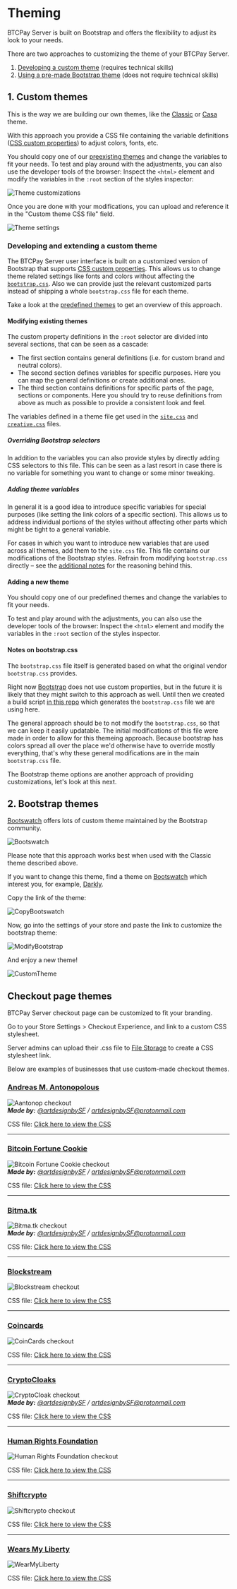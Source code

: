 # Theming

BTCPay Server is built on Bootstrap and offers the flexibility to adjust its look to your needs.

There are two approaches to customizing the theme of your BTCPay Server.

1. [Developing a custom theme](#1-custom-themes) (requires technical skills)
2. [Using a pre-made Bootstrap theme](#2-bootstrap-themes) (does not require technical skills)

## 1. Custom themes

This is the way we are building our own themes, like the [Classic](https://github.com/btcpayserver/btcpayserver/blob/master/BTCPayServer/wwwroot/main/themes/classic.css) or [Casa](https://github.com/btcpayserver/btcpayserver/blob/master/BTCPayServer/wwwroot/main/themes/casa.css) theme.

With this approach you provide a CSS file containing the variable definitions ([CSS custom properties](https://developer.mozilla.org/en-US/docs/Web/CSS/--*)) to adjust colors, fonts, etc.

You should copy one of our [preexisting themes](https://github.com/btcpayserver/btcpayserver/blob/master/BTCPayServer/wwwroot/main/themes/) and change the variables to fit your needs.
To test and play around with the adjustments, you can also use the developer tools of the browser:
Inspect the `<html>` element and modify the variables in the `:root` section of the styles inspector:

![Theme customizations](img/ThemeCustomization.gif)

Once you are done with your modifications, you can upload and reference it in the "Custom theme CSS file" field.

![Theme settings](img/ThemeSettings.png)

### Developing and extending a custom theme

The BTCPay Server user interface is built on a customized version of Bootstrap that supports [CSS custom properties](https://developer.mozilla.org/en-US/docs/Web/CSS/--*).
This allows us to change theme related settings like fonts and colors without affecting the [`bootstrap.css`](#Notes-on-bootstrapcss).
Also we can provide just the relevant customized parts instead of shipping a whole `bootstrap.css` file for each theme.

Take a look at the [predefined themes](../BTCPayServer/wwwroot/main/themes) to get an overview of this approach.

#### Modifying existing themes

The custom property definitions in the `:root` selector are divided into several sections, that can be seen as a cascade:

- The first section contains general definitions (i.e. for custom brand and neutral colors).
- The second section defines variables for specific purposes.
  Here you can map the general definitions or create additional ones.
- The third section contains definitions for specific parts of the page, sections or components.
  Here you should try to reuse definitions from above as much as possible to provide a consistent look and feel.

The variables defined in a theme file get used in the [`site.css`](../BTCPayServer/wwwroot/main/site.css) and [`creative.css`](../BTCPayServer/wwwroot/main/bootstrap4-creativestart/creative.css) files.

##### Overriding Bootstrap selectors

In addition to the variables you can also provide styles by directly adding CSS selectors to this file.
This can be seen as a last resort in case there is no variable for something you want to change or some minor tweaking.

##### Adding theme variables

In general it is a good idea to introduce specific variables for special purposes (like setting the link colors of a specific section).
This allows us to address individual portions of the styles without affecting other parts which might be tight to a general variable.

For cases in which you want to introduce new variables that are used across all themes, add them to the `site.css` file.
This file contains our modifications of the Bootstrap styles.
Refrain from modifying `bootstrap.css` directly – see the [additional notes](#Notes-on-bootstrapcss) for the reasoning behind this.

#### Adding a new theme

You should copy one of our predefined themes and change the variables to fit your needs.

To test and play around with the adjustments, you can also use the developer tools of the browser:
Inspect the `<html>` element and modify the variables in the `:root` section of the styles inspector.

#### Notes on bootstrap.css

The `bootstrap.css` file itself is generated based on what the original vendor `bootstrap.css` provides.

Right now [Bootstrap](https://getbootstrap.com/docs/4.3/getting-started/theming/) does not use custom properties, but in the future it is likely that they might switch to this approach as well.
Until then we created a build script [in this repo](https://github.com/dennisreimann/btcpayserver-ui-prototype) which generates the `bootstrap.css` file we are using here.

The general approach should be to not modify the `bootstrap.css`, so that we can keep it easily updatable.
The initial modifications of this file were made in order to allow for this themeing approach.
Because bootstrap has colors spread all over the place we'd otherwise have to override mostly everything, that's why these general modifications are in the main `bootstrap.css` file.

The Bootstrap theme options are another approach of providing customizations, let's look at this next.

## 2. Bootstrap themes

[Bootswatch](https://bootswatch.com/) offers lots of custom theme maintained by the Bootstrap community.

![Bootswatch](img/Bootswatch.png)

Please note that this approach works best when used with the Classic theme described above.

If you want to change this theme, find a theme on [Bootswatch](https://bootswatch.com/) which interest you, for example, [Darkly](https://bootswatch.com/darkly/).

Copy the link of the theme:

![CopyBootswatch](img/CopyBootswatch.png)

Now, go into the settings of your store and paste the link to customize the bootstrap theme:

![ModifyBootstrap](img/ModifyBootstrap.png)

And enjoy a new theme!

![CustomTheme](img/CustomTheme.png)

## Checkout page themes

BTCPay Server checkout page can be customized to fit your branding.

Go to your Store Settings > Checkout Experience, and link to a custom CSS stylesheet. 

Server admins can upload their .css file to [File Storage](FAQ/FAQ-ServerSettings.md#how-to-upload-files-to-btcpay) to create a CSS stylesheet link.

Below are examples of businesses that use custom-made checkout themes.

### [Andreas M. Antonopolous](https://aantonop.com/)

![Aantonop checkout](img/Theme-AantonopShop.png)\
_**Made by:** [@artdesignbySF](https://twitter.com/artdesignbySF) / <artdesignbySF@protonmail.com>_

CSS file: <a href="Custom-CSS/Aantonop-css.md" target="_blank" rel="noopener noreferrer">Click here to view the CSS</a>

---

### [Bitcoin Fortune Cookie](https://bitcoinfortunecookie.com/)

![Bitcoin Fortune Cookie checkout](img/Theme-BitcoinFortuneCookie.png)\
_**Made by:** [@artdesignbySF](https://twitter.com/artdesignbySF) / <artdesignbySF@protonmail.com>_

CSS file: <a href="Custom-CSS/BitcoinFortuneCookie-css.md" target="_blank" rel="noopener noreferrer">Click here to view the CSS</a>

---

### [Bitma.tk](https://bitma.tk/)

![Bitma.tk checkout](img/Theme-Bitmatk.png)\
_**Made by:** [@artdesignbySF](https://twitter.com/artdesignbySF) / <artdesignbySF@protonmail.com>_

CSS file: <a href="Custom-CSS/Bitmatk-css.md" target="_blank" rel="noopener noreferrer">Click here to view the CSS</a>

---

### [Blockstream](https://blockstream.com/)

![Blockstream checkout](img/Theme-Blockstream.png)

CSS file: <a href="Custom-CSS/Blockstream-css.md" target="_blank" rel="noopener noreferrer">Click here to view the CSS</a>

---

### [Coincards](https://coincards.com/)

![CoinCards checkout](img/Theme-Coincards.png)

CSS file: <a href="Custom-CSS/Coincards-css.md" target="_blank" rel="noopener noreferrer">Click here to view the CSS</a>

---

### [CryptoCloaks](https://www.cryptocloaks.com/)

![CryptoCloak checkout](img/Theme-CryptoCloaks.png)\
_**Made by:** [@artdesignbySF](https://twitter.com/artdesignbySF) / <artdesignbySF@protonmail.com>_

CSS file: <a href="Custom-CSS/CryptoCloaks-css.md" target="_blank" rel="noopener noreferrer">Click here to view the CSS</a>

---

### [Human Rights Foundation](https://hrf.org/)

![Human Rights Foundation checkout](img/Theme-HumanRightsFoundation.png)

CSS file: <a href="Custom-CSS/HumanRightsFoundation-css.md" target="_blank" rel="noopener noreferrer">Click here to view the CSS</a>

---

### [Shiftcrypto](https://shiftcrypto.ch/)

![Shiftcrypto checkout](img/Theme-cryptosecurity.png)

CSS file: <a href="Custom-CSS/ShiftCryptosecurity-css.md" target="_blank" rel="noopener noreferrer">Click here to view the CSS</a>

---

### [Wears My Liberty](https://wearsmyliberty.com)

![WearMyLiberty](img/Theme-WearMyLiberty.png)

CSS file: <a href="Custom-CSS/WearsMyLiberty-css.md" target="_blank" rel="noopener noreferrer">Click here to view the CSS</a>
